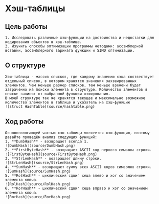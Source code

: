 # Хэш-таблицы



## Цель работы

    1. Исследовать различные хэш-функции на достоинства и недостатки для кодирования объектов в хэш-таблице.
    2. Изучить способы оптимизации программы методами: ассэмблерной вставки, ассэмблерного варината функции и SIMD оптимизации.

## О структуре
    Хэш-таблица - массив списков, где каждому значению хэша соотвествует отдельный список, в котором хранятся значения захэшированных элементов. Чем меньше размер списков, тем меньше времени будет затраченно на поиски элемента в структуре. Количество элементов в списке зависит от выбранной функции хэширования.
    В моей структуре так же хранятся текущее и максимально возможное количество элементов в таблице и указатель на хэш-функцию
    ![struct HashTable](source/hashtable.png)
## Ход работы 
    Основопологающей частью хэш-таблицы являеется хэш-функция, поэтому давайте проведём анализ следующих функций:
    1. **DumbHash** - возвращает всегда 1.
    ![DumbHash](source/DumbHash.png)
    2. **FirstByteHash** - возвращает ASCII код первого символа строки.
    ![FirstByteHash](source/FirstByteHash.png)
    3. **StrLenHash** - возвращает длину строки.
    ![StrLenHash](source/StrLenHash.png)
    4. **SumHash** - возвращает сумму всех ASCII кодов символов строки.
    ![SumHash](source/SumHash.png)
    5. **RolHash** - циклический сдвиг хеша влево и xor со значением элемента ключа.
    ![RolHash](source/RolHash.png)
    6. **RorHash** - циклический сдвиг хеша вправо и xor со значением элемента ключа.
    ![RorHash](source/RorHash.png)
